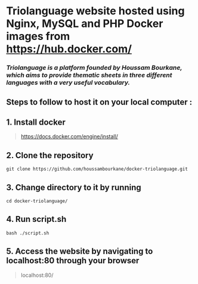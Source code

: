 # Triolanguage website hosted using Nginx, MySQL and PHP Docker images from https://hub.docker.com/

### *Triolanguage is a platform founded by Houssam Bourkane, which aims to provide thematic sheets in three different languages with a very useful vocabulary.*

## Steps to follow to host it on your local computer :

## 1. Install docker
> https://docs.docker.com/engine/install/
## 2. Clone the repository
```
git clone https://github.com/houssambourkane/docker-triolanguage.git
```

## 3. Change directory to it by running
```
cd docker-triolanguage/
```

## 4. Run script.sh
```
bash ./script.sh
```

## 5. Access the website by navigating to localhost:80 through your browser
> localhost:80/
